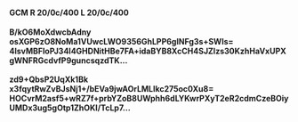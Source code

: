 #### GCM R 20/0c/400 L 20/0c/400
**B/kO6MoXdwcbAdny**<br/>**osXGP6zO8NoMa1VUwcLWO9356GhLPP6glNFg3s+SWls=**<br/>**4lsvMBFloPJ34l4GHDNitHBe7FA+idaBYB8XcCH4SJZlzs30KzhHaVxUPXgWNFRGcdvfP9guncsqzdTK...**<br/><br/>
**zd9+QbsP2UqXk1Bk**<br/>**x3fqytRwZvBJsNj1+/bEVa9jwAOrLMLIkc275oc0Xu8=**<br/>**HOCvrM2asf5+wRZ7f+prbYZoB8UWphh6dLYKwrPXyT2eR2cdmCzeBOiyUMDx3ug5gOtp1ZhOKI/TcLp7...**